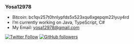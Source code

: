 ### Yosa12978

- Bitcoin: bc1qv257t0hnlypfds5x523xqu6xgepqm22lyuy4rd
- I’m currently working on Java, TypeScript, C#
- My Email: yosa12978@gmail.com

[![Twitter Follow](https://img.shields.io/twitter/follow/yosaa5782?style=social)](https://twitter.com/yosaa5782)
[![GitHub followers](https://img.shields.io/github/followers/yosa12978?style=social)](https://github.com/yosa12978)
